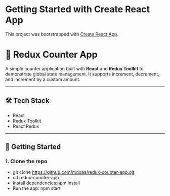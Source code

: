 # Getting Started with Create React App

This project was bootstrapped with [Create React App](https://github.com/facebook/create-react-app).
# 🧮 Redux Counter App

A simple counter application built with **React** and **Redux Toolkit** to demonstrate global state management. It supports increment, decrement, and increment by a custom amount.

---

## 🛠 Tech Stack

- React
- Redux Toolkit
- React Redux

---

## 🚀 Getting Started

### 1. Clone the repo

- git clone https://github.com/mdoaa/redux-counter-app.git
- cd redux-counter-app
- Install dependencies:npm install
- Run the app: npm start

